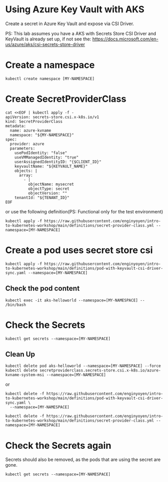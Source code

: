 # Using Azure Key Vault with AKS
Create a secret in Azure Key Vault and expose via CSI Driver. 

PS: This lab assumes you have a AKS with Secrets Store CSI Driver and KeyVault is already set up, if not see the: https://docs.microsoft.com/en-us/azure/aks/csi-secrets-store-driver

# Create a namespace
```
kubectl create namespace [MY-NAMESPACE]
```


# Create SecretProviderClass

```
cat <<EOF | kubectl apply -f -
apiVersion: secrets-store.csi.x-k8s.io/v1
kind: SecretProviderClass
metadata:
  name: azure-kvname
  namespace: "${MY-NAMESPACE}"
spec:
  provider: azure
  parameters:
    usePodIdentity: "false"
    useVMManagedIdentity: "true"
    userAssignedIdentityID: "{$CLIENT_ID}"
    keyvaultName: "${KEYVAULT_NAME}"
    objects: |
      array:
        - |
          objectName: mysecret              
          objectType: secret
          objectVersion: ""
    tenantId: "${TENANT_ID}"
EOF
```

or use the following definition(PS: Functional only for the test environment)


```
kubectl apply -f https://raw.githubusercontent.com/enginyoyen/intro-to-kubernetes-workshop/main/definitions/secret-provider-class.yml --namespace=[MY-NAMESPACE]
```



# Create a pod uses secret store csi

```
kubectl apply -f https://raw.githubusercontent.com/enginyoyen/intro-to-kubernetes-workshop/main/definitions/pod-with-keyvault-csi-driver-sync.yaml --namespace=[MY-NAMESPACE]
```


## Check the pod content 

```
kubectl exec -it aks-helloworld --namespace=[MY-NAMESPACE] -- /bin/bash
```


# Check the Secrets

```
kubectl get secrets --namespace=[MY-NAMESPACE]
```


## Clean Up
```
kubectl delete pod aks-helloworld --namespace=[MY-NAMESPACE] --force
kubectl delete secretproviderclass.secrets-store.csi.x-k8s.io/azure-kvname-system-msi --namespace=[MY-NAMESPACE]
```

or


```
kubectl delete -f https://raw.githubusercontent.com/enginyoyen/intro-to-kubernetes-workshop/main/definitions/pod-with-keyvault-csi-driver-sync.yaml \
  --namespace=[MY-NAMESPACE]

kubectl delete -f https://raw.githubusercontent.com/enginyoyen/intro-to-kubernetes-workshop/main/definitions/secret-provider-class.yml --namespace=[MY-NAMESPACE]
```


# Check the Secrets again
Secrets should also be removed, as the pods that are using the secret are gone.
```
kubectl get secrets --namespace=[MY-NAMESPACE]
```
